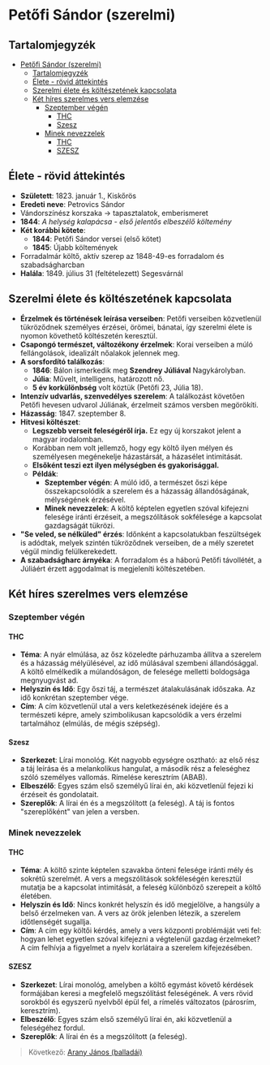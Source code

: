 # Petőfi Sándor (szerelmi)

## Tartalomjegyzék
- [Petőfi Sándor (szerelmi)](#petőfi-sándor-szerelmi)
  - [Tartalomjegyzék](#tartalomjegyzék)
  - [Élete - rövid áttekintés](#élete---rövid-áttekintés)
  - [Szerelmi élete és költészetének kapcsolata](#szerelmi-élete-és-költészetének-kapcsolata)
  - [Két híres szerelmes vers elemzése](#két-híres-szerelmes-vers-elemzése)
    - [Szeptember végén](#szeptember-végén)
      - [THC](#thc)
      - [Szesz](#szesz)
    - [Minek nevezzelek](#minek-nevezzelek)
      - [THC](#thc-1)
      - [SZESZ](#szesz-1)

## Élete - rövid áttekintés

- **Született**: 1823. január 1., Kiskőrös
- **Eredeti neve**: Petrovics Sándor
- Vándorszínész korszaka → tapasztalatok, emberismeret
- **1844**: *A helység kalapácsa - első jelentős elbeszélő költemény*
- **Két korábbi kötete**:
  - **1844**: Petőfi Sándor versei (első kötet)
  - **1845**: Újabb költemények
- Forradalmár költő, aktív szerep az 1848-49-es forradalom és szabadságharcban
- **Halála**: 1849. július 31 (feltételezett) Segesvárnál

## Szerelmi élete és költészetének kapcsolata

- **Érzelmek és történések leírása verseiben**: Petőfi verseiben közvetlenül tükröződnek személyes érzései, örömei, bánatai, így szerelmi élete is nyomon követhető költészetén keresztül.
- **Csapongó természet, változékony érzelmek**: Korai verseiben a múló fellángolások, idealizált nőalakok jelennek meg.
- **A sorsfordító találkozás**:
  - **1846**: Bálon ismerkedik meg **Szendrey Júliával** Nagykárolyban.
  - **Júlia**: Művelt, intelligens, határozott nő.
  - **5 év korkülönbség** volt köztük (Petőfi 23, Júlia 18).
- **Intenzív udvarlás, szenvedélyes szerelem**: A találkozást követően Petőfi hevesen udvarol Júliának, érzelmeit számos versben megörökíti.
- **Házasság**: 1847. szeptember 8.
- **Hitvesi költészet**:
  - **Legszebb verseit feleségéről írja.** Ez egy új korszakot jelent a magyar irodalomban.
  - Korábban nem volt jellemző, hogy egy költő ilyen mélyen és személyesen megénekelje házastársát, a házasélet intimitását.
  - **Elsőként teszi ezt ilyen mélységben és gyakorisággal.**
  - **Példák**:
    - **Szeptember végén**: A múló idő, a természet őszi képe összekapcsolódik a szerelem és a házasság állandóságának, mélységének érzésével.
    - **Minek nevezzelek**: A költő képtelen egyetlen szóval kifejezni felesége iránti érzéseit, a megszólítások sokfélesége a kapcsolat gazdagságát tükrözi.
- **"Se veled, se nélküled" érzés**: Időnként a kapcsolatukban feszültségek is adódtak, melyek szintén tükröződnek verseiben, de a mély szeretet végül mindig felülkerekedett.
- **A szabadságharc árnyéka**: A forradalom és a háború Petőfi távollétét, a Júliáért érzett aggodalmat is megjeleníti költészetében.

## Két híres szerelmes vers elemzése

### Szeptember végén

#### THC

- **Téma**: A nyár elmúlása, az ősz közeledte párhuzamba állítva a szerelem és a házasság mélyülésével, az idő múlásával szembeni állandósággal. A költő elmélkedik a múlandóságon, de felesége melletti boldogsága megnyugvást ad.
- **Helyszín és Idő**: Egy őszi táj, a természet átalakulásának időszaka. Az idő konkrétan szeptember vége.
- **Cím**: A cím közvetlenül utal a vers keletkezésének idejére és a természeti képre, amely szimbolikusan kapcsolódik a vers érzelmi tartalmához (elmúlás, de mégis szépség).
  
#### Szesz

- **Szerkezet**: Lírai monológ. Két nagyobb egységre osztható: az első rész a táj leírása és a melankolikus hangulat, a második rész a feleséghez szóló személyes vallomás. Rímelése keresztrím (ABAB).
- **Elbeszélő**: Egyes szám első személyű lírai én, aki közvetlenül fejezi ki érzéseit és gondolatait.
- **Szereplők**: A lírai én és a megszólított (a feleség). A táj is fontos "szereplőként" van jelen a versben.

### Minek nevezzelek

#### THC

- **Téma**: A költő szinte képtelen szavakba önteni felesége iránti mély és sokrétű szerelmét. A vers a megszólítások sokféleségén keresztül mutatja be a kapcsolat intimitását, a feleség különböző szerepeit a költő életében.
- **Helyszín és Idő**: Nincs konkrét helyszín és idő megjelölve, a hangsúly a belső érzelmeken van. A vers az örök jelenben létezik, a szerelem időtlenségét sugallja.
- **Cím**: A cím egy költői kérdés, amely a vers központi problémáját veti fel: hogyan lehet egyetlen szóval kifejezni a végtelenül gazdag érzelmeket? A cím felhívja a figyelmet a nyelv korlátaira a szerelem kifejezésében.

#### SZESZ

- **Szerkezet**: Lírai monológ, amelyben a költő egymást követő kérdések formájában keresi a megfelelő megszólítást feleségének. A vers rövid sorokból és egyszerű nyelvből épül fel, a rímelés változatos (párosrím, keresztrím).
- **Elbeszélő**: Egyes szám első személyű lírai én, aki közvetlenül a feleségéhez fordul.
- **Szereplők**: A lírai én és a megszólított (a feleség).

> Következő: [Arany János (balladái)](./02_arany.md)
